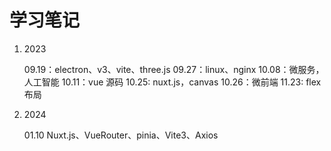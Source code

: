 # 学习笔记

1. 2023

   09.19：electron、v3、vite、three.js
   09.27：linux、nginx
   10.08：微服务，人工智能
   10.11：vue 源码
   10.25: nuxt.js，canvas
   10.26：微前端
   11.23: flex 布局

2. 2024

   01.10 Nuxt.js、VueRouter、pinia、Vite3、Axios

